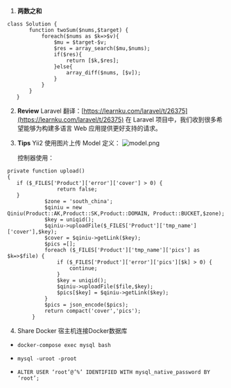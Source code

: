 1. **两数之和**
   
```
class Solution {
       function twoSum($nums,$target) {
           foreach($nums as $k=>$v){
               $mu = $target-$v;
               $res = array_search($mu,$nums);
               if($res){
                   return [$k,$res];
               }else{
                   array_diff($nums, [$v]);
               }
           }
       }
   } 
```
2. **Review**
    Laravel 翻译：[https://learnku.com/laravel/t/26375](https://learnku.com/laravel/t/26375)
    在 Laravel 项目中，我们收到很多希望能够为构建多语言 Web 应用提供更好支持的请求。
3. **Tips**
    Yii2 使用图片上传
    Model 定义：
        ![model.png](https://github.com/wujianan/ARTS/blob/master/week_1/model.png)
        
    控制器使用：
   
    
```
private function upload()
{
   if ($_FILES['Product']['error']['cover'] > 0) {
                return false;
   }
            $zone = 'south_china';
            $qiniu = new Qiniu(Product::AK,Product::SK,Product::DOMAIN, Product::BUCKET,$zone);
            $key = uniqid();
            $qiniu->uploadFile($_FILES['Product']['tmp_name']['cover'],$key);
            $cover = $qiniu->getLink($key);
            $pics =[];
            foreach ($_FILES['Product']['tmp_name']['pics'] as $k=>$file) {
                if ($_FILES['Product']['error']['pics'][$k] > 0) {
                    continue;
                }
                $key = uniqid();
                $qiniu->uploadFile($file,$key);
                $pics[$key] = $qiniu->getLink($key);
            }
            $pics = json_encode($pics);
            return compact('cover','pics');
        }    
```
4. Share
    Docker 宿主机连接Docker数据库

*     docker-compose exec mysql bash
*     mysql -uroot -proot
*     ALTER USER ‘root’@’%’ IDENTIFIED WITH mysql_native_password BY ‘root’;



